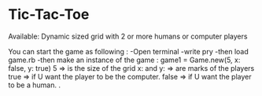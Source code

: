 # Tic-Tac-Toe
Available: Dynamic sized grid with 2 or more humans or computer players

You can start the game as following :
-Open terminal
-write pry
-then load game.rb
-then make an instance of the game :
    game1 = Game.new(5, x: false, y: true)
    5 => is the size of the grid
    x: and y: => are marks of the players
    true => if U want the player to be the computer.
    false => if U want the player to be a human.
.



